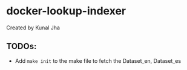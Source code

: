 # docker-lookup-indexer
Created by Kunal Jha

## TODOs:

* Add ```make init``` to the make file to fetch the Dataset_en, Dataset_es
